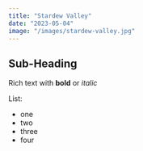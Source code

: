 ```yaml
---
title: "Stardew Valley"
date: "2023-05-04"
image: "/images/stardew-valley.jpg"
---
```


## Sub-Heading

Rich text with __bold__ or _italic_

List:
* one
* two
* three
* four